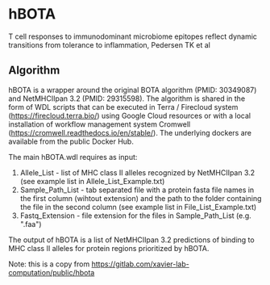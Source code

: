 # hBOTA

T cell responses to immunodominant microbiome epitopes reflect dynamic transitions from tolerance to inflammation, Pedersen TK et al

## Algorithm
hBOTA is a wrapper around the original BOTA algorithm (PMID: 30349087) and NetMHCIIpan 3.2 (PMID: 29315598). The algorithm is shared in the form of WDL scripts that can be executed in Terra / Firecloud system (https://firecloud.terra.bio/) using Google Cloud resources or with a local installation of workflow management system Cromwell (https://cromwell.readthedocs.io/en/stable/). The underlying dockers are available from the public Docker Hub.

The main hBOTA.wdl requires as input:
1) Allele_List - list of MHC class II alleles recognized by NetMHCIIpan 3.2 (see example list in Allele_List_Example.txt)
2) Sample_Path_List - tab separated file with a protein fasta file names in the first column (wihtout extension) and the path to the folder containing the file in the second column (see example list in File_List_Example.txt)  
3) Fastq_Extension - file extension for the files in Sample_Path_List (e.g. ".faa")

The output of hBOTA is a list of NetMHCIIpan 3.2 predictions of binding to MHC class II alleles for protein regions prioritized by hBOTA.

Note: this is a copy from https://gitlab.com/xavier-lab-computation/public/hbota
